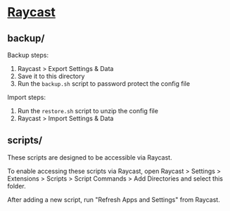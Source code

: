 # [Raycast](https://www.raycast.com/)

## backup/

Backup steps:

1. Raycast > Export Settings & Data
2. Save it to this directory
3. Run the `backup.sh` script to password protect the config file

Import steps:

1. Run the `restore.sh` script to unzip the config file
2. Raycast > Import Settings & Data

## scripts/

These scripts are designed to be accessible via Raycast.

To enable accessing these scripts via Raycast, open Raycast > Settings >
Extensions > Scripts > Script Commands > Add Directories and select this folder.

After adding a new script, run "Refresh Apps and Settings" from Raycast.
